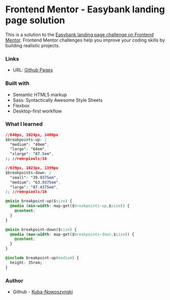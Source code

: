 # Frontend Mentor - Easybank landing page solution

This is a solution to the [Easybank landing page challenge on Frontend Mentor](https://www.frontendmentor.io/challenges/easybank-landing-page-WaUhkoDN). Frontend Mentor challenges help you improve your coding skills by building realistic projects.

### Links

- URL: [Github Pages](https://kuba-nowoszynski.github.io/landing-page)

### Built with

- Semantic HTML5 markup
- Sass: Syntactically Awesome Style Sheets
- Flexbox
- Desktop-first workflow

### What I learned

```css
//640px, 1024px, 1400px
$breakpoints-up: (
  "medium": "40em",
  "large": "64em",
  "xlarge": "87.5em",
); //rem=pixels/16

//639px, 1023px, 1399px
$breakpoints-down: (
  "small": "39.9375em",
  "medium": "63.9375em",
  "large": "87.4375em",
); //rem=pixels/16

@mixin breakpoint-up($size) {
  @media (min-width: map-get($breakpoints-up,$size)) {
    @content;
  }
}

@mixin breakpoint-down($size) {
  @media (max-width: map-get($breakpoints-down,$size)) {
    @content;
  }
}

@include breakpoint-up(medium) {
  height: 35rem;
}
```

### Author

- Github - [Kuba-Nowoszynski](https://github.com/Kuba-Nowoszynski)
